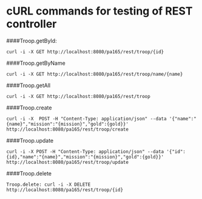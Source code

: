 # cURL commands for testing of REST controller


####Troop.getById:
```
curl -i -X GET http://localhost:8080/pa165/rest/troop/{id}
```
####Troop.getByName
```
curl -i -X GET http://localhost:8080/pa165/rest/troop/name/{name}
```
####Troop.getAll
```
curl -i -X GET http://localhost:8080/pa165/rest/troop
```
####Troop.create
```
curl -i -X  POST -H "Content-Type: application/json" --data '{"name":"{name}","mission":"{mission}","gold":{gold}}' http://localhost:8080/pa165/rest/troop/create
```
####Troop.update
```
curl -i -X POST -H "Content-Type: application/json" --data '{"id":{id},"name":"{name}","mission":"{mission}","gold":{gold}}' http://localhost:8080/pa165/rest/troop/update
```
####Troop.delete
```
Troop.delete: curl -i -X DELETE http://localhost:8080/pa165/rest/troop/{id}
```


